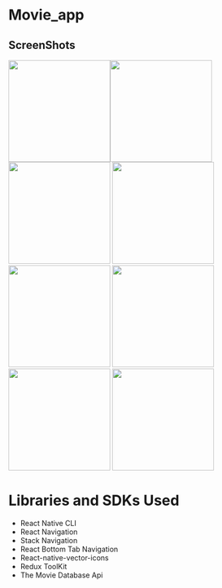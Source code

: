 # Movie_app

## ScreenShots
<img src="https://user-images.githubusercontent.com/52178976/201994960-7ec0dc3a-d0e2-48ac-9d8f-50959ed08ed9.png" width="200" heghit="300"><img src="https://user-images.githubusercontent.com/52178976/201993948-1d741eb4-09b3-496d-8a72-a990859fdc20.PNG" width="200" heghit="300">
<img src="https://user-images.githubusercontent.com/52178976/201993982-235c1e15-9379-4373-83fa-0f82a5aefc17.PNG" width="200" heghit="300">
<img src="https://user-images.githubusercontent.com/52178976/201994003-6132e2f7-aaa8-43e6-8d01-53494c7556f4.PNG" width="200" heghit="300">
<img src="https://user-images.githubusercontent.com/52178976/201994061-5d6047dd-1caf-4fcc-a847-60bf8e881a20.PNG" width="200" heghit="300">
<img src="https://user-images.githubusercontent.com/52178976/201994090-aa288873-dff2-4ac7-b1d0-2142639be5bd.PNG" width="200" heghit="300"> 
<img src="https://user-images.githubusercontent.com/52178976/201994101-8be766ad-cd3b-448d-8cf9-26971fdd2622.PNG" width="200" heghit="300">
<img src="https://user-images.githubusercontent.com/52178976/201994076-f666ecb2-ac8b-4c88-9b98-b31bca51a799.PNG" width="200" heghit="300">




# Libraries and SDKs Used

- React Native CLI
- React Navigation
- Stack Navigation
- React Bottom Tab Navigation
- React-native-vector-icons
- Redux ToolKit
- The Movie Database Api

